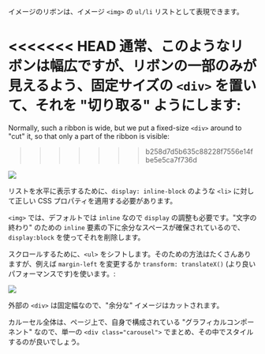 イメージのリボンは、イメージ `<img>` の `ul/li` リストとして表現できます。

<<<<<<< HEAD
通常、このようなリボンは幅広ですが、リボンの一部のみが見えるよう、固定サイズの `<div>` を置いて、それを "切り取る" ようにします:
=======
Normally, such a ribbon is wide, but we put a fixed-size `<div>` around to "cut" it, so that only a part of the ribbon is visible:
>>>>>>> b258d7d5b635c88228f7556e14fbe5e5ca7f736d

![](carousel1.svg)

リストを水平に表示するために、`display: inline-block` のような `<li>` に対して正しい CSS プロパティを適用する必要があります。

`<img>` では、デフォルトでは `inline` なので `display` の調整も必要です。"文字の終わり" のための `inline` 要素の下に余分なスペースが確保されているので、`display:block` を使ってそれを削除します。

スクロールするために、`<ul>` をシフトします。そのための方法はたくさんありますが、例えば `margin-left` を変更するか `transform: translateX()` (より良いパフォーマンスです)を使います。:

![](carousel2.svg)

外部の `<div>` は固定幅なので、"余分な" イメージはカットされます。

カルーセル全体は、ページ上で、自身で構成されている "グラフィカルコンポーネント" なので、単一の `<div class="carousel">` でまとめ、その中でスタイルするのが良いでしょう。
